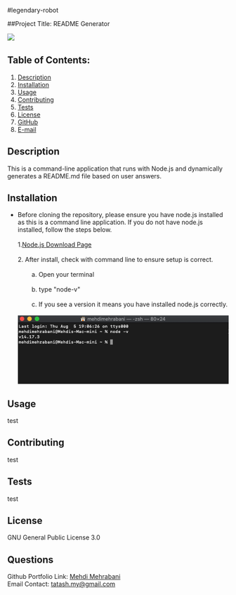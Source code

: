#legendary-robot

##Project Title: README Generator

<a href="https://choosealicense.com/licenses/gpl-3.0" target="_blank"><img src="https://img.shields.io/badge/License-GPLv3-blue.svg" /></a>

## Table of Contents:

1. [Description](#description)
2. [Installation](#Installation)
3. [Usage](#Usage)
4. [Contributing](#Contributing)
5. [Tests](#Tests)
6. [License](#License)
7. [GitHub](#GitHub)
8. [E-mail](#E-mail)

## Description

This is a command-line application that runs with Node.js and dynamically generates a README.md file based on user answers.

## Installation

- Before cloning the repository, please ensure you have node.js installed as this is a command line application. If you do not have node.js installed, follow the steps below. <br><br> 1.[Node.js Download Page](https://nodejs.org/en/download/)<br><br>2. After install, check with command line to ensure setup is correct.<br><br> &nbsp;&nbsp;&nbsp;&nbsp;&nbsp;&nbsp;&nbsp; a. Open your terminal<br><br> &nbsp;&nbsp;&nbsp;&nbsp;&nbsp;&nbsp;&nbsp; b. type "node-v"<br><br>&nbsp;&nbsp;&nbsp;&nbsp;&nbsp;&nbsp;&nbsp; c. If you see a version it means you have installed node.js correctly.<br><br>![alt text](./assets/img/node-install-confirmation.png)

## Usage

test

## Contributing

test

## Tests

test

## License

GNU General Public License 3.0

## Questions

Github Portfolio Link: [Mehdi Mehrabani](https://github.com/mmehr1988)<br>
Email Contact: tatash.my@gmail.com
